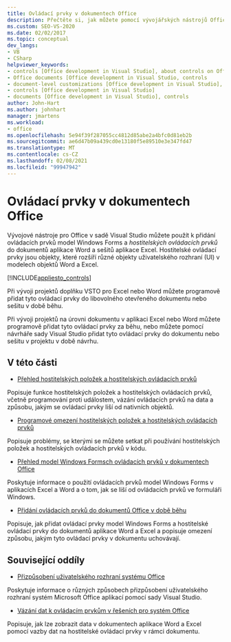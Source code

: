 ```yaml
---
title: Ovládací prvky v dokumentech Office
description: Přečtěte si, jak můžete pomocí vývojářských nástrojů Office v sadě Visual Studio přidat ovládací prvky model Windows Forms a hostování do dokumentů aplikace Word a sešitů aplikace Excel.
ms.custom: SEO-VS-2020
ms.date: 02/02/2017
ms.topic: conceptual
dev_langs:
- VB
- CSharp
helpviewer_keywords:
- controls [Office development in Visual Studio], about controls on Office documents
- Office documents [Office development in Visual Studio, controls
- document-level customizations [Office development in Visual Studio], controls
- controls [Office development in Visual Studio]
- documents [Office development in Visual Studio], controls
author: John-Hart
ms.author: johnhart
manager: jmartens
ms.workload:
- office
ms.openlocfilehash: 5e94f39f287055cc4812d85abe2a4bfc0d81eb2b
ms.sourcegitcommit: ae6d47b09a439cd0e13180f5e89510e3e347fd47
ms.translationtype: MT
ms.contentlocale: cs-CZ
ms.lasthandoff: 02/08/2021
ms.locfileid: "99947942"
---
```

# <a name="controls-on-office-documents"></a>Ovládací prvky v dokumentech Office
  Vývojové nástroje pro Office v sadě Visual Studio můžete použít k přidání ovládacích prvků model Windows Forms a *hostitelských ovládacích prvků* do dokumentů aplikace Word a sešitů aplikace Excel. Hostitelské ovládací prvky jsou objekty, které rozšíří různé objekty uživatelského rozhraní (UI) v modelech objektů Word a Excel.

 [!INCLUDE[appliesto_controls](../vsto/includes/appliesto-controls-md.md)]

 Při vývoji projektů doplňku VSTO pro Excel nebo Word můžete programově přidat tyto ovládací prvky do libovolného otevřeného dokumentu nebo sešitu v době běhu.

 Při vývoji projektů na úrovni dokumentu v aplikaci Excel nebo Word můžete programově přidat tyto ovládací prvky za běhu, nebo můžete pomocí návrháře sady Visual Studio přidat tyto ovládací prvky do dokumentu nebo sešitu v projektu v době návrhu.

## <a name="in-this-section"></a>V této části
- [Přehled hostitelských položek a hostitelských ovládacích prvků](../vsto/host-items-and-host-controls-overview.md)

 Popisuje funkce hostitelských položek a hostitelských ovládacích prvků, včetně programování proti událostem, vázání ovládacích prvků na data a způsobu, jakým se ovládací prvky liší od nativních objektů.

- [Programové omezení hostitelských položek a hostitelských ovládacích prvků](../vsto/programmatic-limitations-of-host-items-and-host-controls.md)

 Popisuje problémy, se kterými se můžete setkat při používání hostitelských položek a hostitelských ovládacích prvků v kódu.

- [Přehled model Windows Formsch ovládacích prvků v dokumentech Office](../vsto/windows-forms-controls-on-office-documents-overview.md)

 Poskytuje informace o použití ovládacích prvků model Windows Forms v aplikacích Excel a Word a o tom, jak se liší od ovládacích prvků ve formuláři Windows.

- [Přidání ovládacích prvků do dokumentů Office v době běhu](../vsto/adding-controls-to-office-documents-at-run-time.md)

 Popisuje, jak přidat ovládací prvky model Windows Forms a hostitelské ovládací prvky do dokumentů aplikace Word a Excel a popisuje omezení způsobu, jakým tyto ovládací prvky v dokumentu uchovávají.

## <a name="related-sections"></a>Související oddíly
- [Přizpůsobení uživatelského rozhraní systému Office](../vsto/office-ui-customization.md)

 Poskytuje informace o různých způsobech přizpůsobení uživatelského rozhraní systém Microsoft Office aplikací pomocí sady Visual Studio.

- [Vázání dat k ovládacím prvkům v řešeních pro systém Office](../vsto/binding-data-to-controls-in-office-solutions.md)

 Popisuje, jak lze zobrazit data v dokumentech aplikace Word a Excel pomocí vazby dat na hostitelské ovládací prvky v rámci dokumentu.
